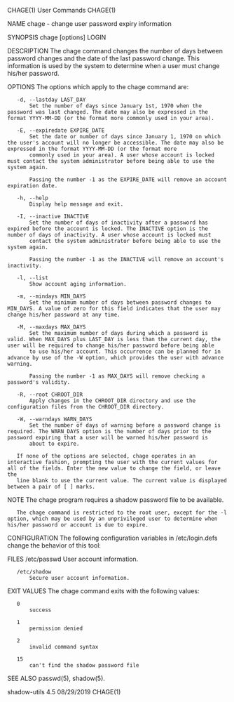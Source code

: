 CHAGE(1)                                                                                        User Commands                                                                                        CHAGE(1)

NAME
       chage - change user password expiry information

SYNOPSIS
       chage [options] LOGIN

DESCRIPTION
       The chage command changes the number of days between password changes and the date of the last password change. This information is used by the system to determine when a user must change his/her
       password.

OPTIONS
       The options which apply to the chage command are:

       -d, --lastday LAST_DAY
           Set the number of days since January 1st, 1970 when the password was last changed. The date may also be expressed in the format YYYY-MM-DD (or the format more commonly used in your area).

       -E, --expiredate EXPIRE_DATE
           Set the date or number of days since January 1, 1970 on which the user's account will no longer be accessible. The date may also be expressed in the format YYYY-MM-DD (or the format more
           commonly used in your area). A user whose account is locked must contact the system administrator before being able to use the system again.

           Passing the number -1 as the EXPIRE_DATE will remove an account expiration date.

       -h, --help
           Display help message and exit.

       -I, --inactive INACTIVE
           Set the number of days of inactivity after a password has expired before the account is locked. The INACTIVE option is the number of days of inactivity. A user whose account is locked must
           contact the system administrator before being able to use the system again.

           Passing the number -1 as the INACTIVE will remove an account's inactivity.

       -l, --list
           Show account aging information.

       -m, --mindays MIN_DAYS
           Set the minimum number of days between password changes to MIN_DAYS. A value of zero for this field indicates that the user may change his/her password at any time.

       -M, --maxdays MAX_DAYS
           Set the maximum number of days during which a password is valid. When MAX_DAYS plus LAST_DAY is less than the current day, the user will be required to change his/her password before being able
           to use his/her account. This occurrence can be planned for in advance by use of the -W option, which provides the user with advance warning.

           Passing the number -1 as MAX_DAYS will remove checking a password's validity.

       -R, --root CHROOT_DIR
           Apply changes in the CHROOT_DIR directory and use the configuration files from the CHROOT_DIR directory.

       -W, --warndays WARN_DAYS
           Set the number of days of warning before a password change is required. The WARN_DAYS option is the number of days prior to the password expiring that a user will be warned his/her password is
           about to expire.

       If none of the options are selected, chage operates in an interactive fashion, prompting the user with the current values for all of the fields. Enter the new value to change the field, or leave the
       line blank to use the current value. The current value is displayed between a pair of [ ] marks.

NOTE
       The chage program requires a shadow password file to be available.

       The chage command is restricted to the root user, except for the -l option, which may be used by an unprivileged user to determine when his/her password or account is due to expire.

CONFIGURATION
       The following configuration variables in /etc/login.defs change the behavior of this tool:

FILES
       /etc/passwd
           User account information.

       /etc/shadow
           Secure user account information.

EXIT VALUES
       The chage command exits with the following values:

       0
           success

       1
           permission denied

       2
           invalid command syntax

       15
           can't find the shadow password file

SEE ALSO
       passwd(5), shadow(5).

shadow-utils 4.5                                                                                  08/29/2019                                                                                         CHAGE(1)
